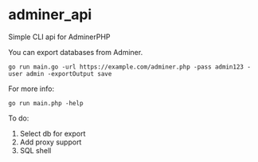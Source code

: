 # adminer_api
Simple CLI api for AdminerPHP

You can export databases from Adminer.
```
go run main.go -url https://example.com/adminer.php -pass admin123 -user admin -exportOutput save                     
```

For more info:
```
go run main.php -help
```

To do:

1) Select db for export
2) Add proxy support
3) SQL shell
